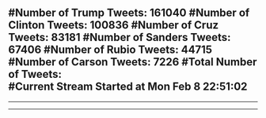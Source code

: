 #Number of Trump Tweets: 161040
#Number of Clinton Tweets: 100836
#Number of Cruz Tweets: 83181
#Number of Sanders Tweets: 67406
#Number of Rubio Tweets: 44715
#Number of Carson Tweets: 7226
#Total Number of Tweets:  
#Current Stream Started at Mon Feb  8 22:51:02
---
---
---

